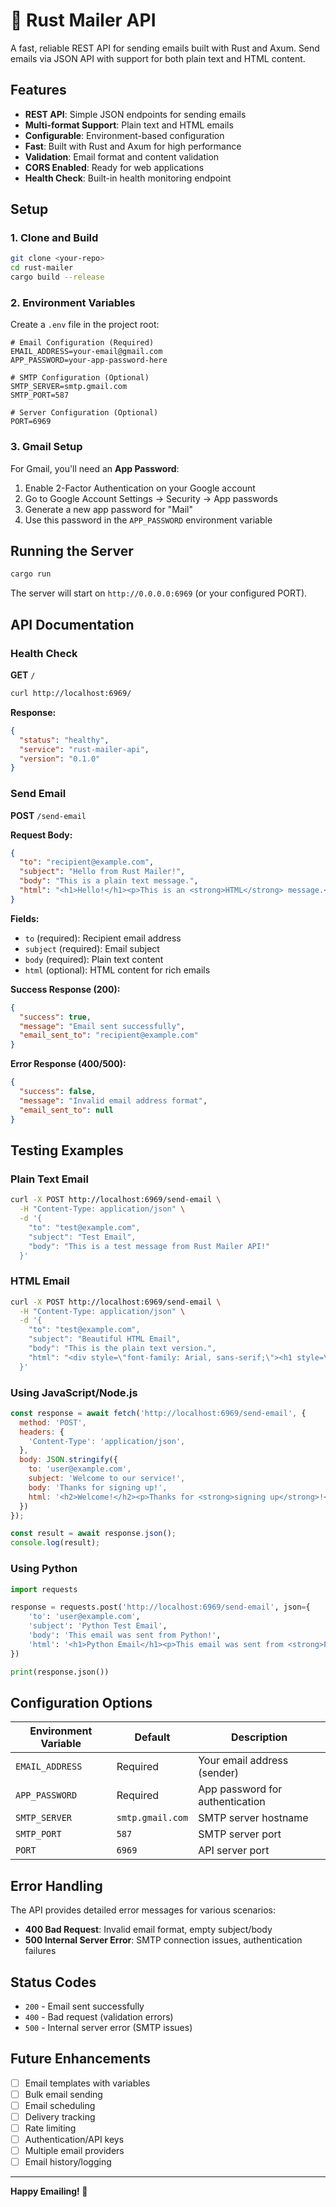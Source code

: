 # 🚀 Rust Mailer API

A fast, reliable REST API for sending emails built with Rust and Axum. Send emails via JSON API with support for both plain text and HTML content.

##  Features

-  **REST API**: Simple JSON endpoints for sending emails
-  **Multi-format Support**: Plain text and HTML emails
-  **Configurable**: Environment-based configuration
-  **Fast**: Built with Rust and Axum for high performance
-  **Validation**: Email format and content validation
-  **CORS Enabled**: Ready for web applications
-  **Health Check**: Built-in health monitoring endpoint

## Setup

### 1. Clone and Build

```bash
git clone <your-repo>
cd rust-mailer
cargo build --release
```

### 2. Environment Variables

Create a `.env` file in the project root:

```env
# Email Configuration (Required)
EMAIL_ADDRESS=your-email@gmail.com
APP_PASSWORD=your-app-password-here

# SMTP Configuration (Optional)
SMTP_SERVER=smtp.gmail.com
SMTP_PORT=587

# Server Configuration (Optional)
PORT=6969
```

### 3. Gmail Setup

For Gmail, you'll need an **App Password**:
1. Enable 2-Factor Authentication on your Google account
2. Go to Google Account Settings → Security → App passwords
3. Generate a new app password for "Mail"
4. Use this password in the `APP_PASSWORD` environment variable

## Running the Server

```bash
cargo run
```

The server will start on `http://0.0.0.0:6969` (or your configured PORT).

## API Documentation

### Health Check

**GET** `/`

```bash
curl http://localhost:6969/
```

**Response:**
```json
{
  "status": "healthy",
  "service": "rust-mailer-api",
  "version": "0.1.0"
}
```

### Send Email

**POST** `/send-email`

**Request Body:**
```json
{
  "to": "recipient@example.com",
  "subject": "Hello from Rust Mailer!",
  "body": "This is a plain text message.",
  "html": "<h1>Hello!</h1><p>This is an <strong>HTML</strong> message.</p>"
}
```

**Fields:**
- `to` (required): Recipient email address
- `subject` (required): Email subject
- `body` (required): Plain text content
- `html` (optional): HTML content for rich emails

**Success Response (200):**
```json
{
  "success": true,
  "message": "Email sent successfully",
  "email_sent_to": "recipient@example.com"
}
```

**Error Response (400/500):**
```json
{
  "success": false,
  "message": "Invalid email address format",
  "email_sent_to": null
}
```

## Testing Examples

### Plain Text Email

```bash
curl -X POST http://localhost:6969/send-email \
  -H "Content-Type: application/json" \
  -d '{
    "to": "test@example.com",
    "subject": "Test Email",
    "body": "This is a test message from Rust Mailer API!"
  }'
```

### HTML Email

```bash
curl -X POST http://localhost:6969/send-email \
  -H "Content-Type: application/json" \
  -d '{
    "to": "test@example.com",
    "subject": "Beautiful HTML Email",
    "body": "This is the plain text version.",
    "html": "<div style=\"font-family: Arial, sans-serif;\"><h1 style=\"color: #333;\">Welcome!</h1><p>This is a <strong>beautiful</strong> HTML email with <em>styling</em>.</p><button style=\"background: #007bff; color: white; padding: 10px 20px; border: none; border-radius: 5px;\">Click Me!</button></div>"
  }'
```

### Using JavaScript/Node.js

```javascript
const response = await fetch('http://localhost:6969/send-email', {
  method: 'POST',
  headers: {
    'Content-Type': 'application/json',
  },
  body: JSON.stringify({
    to: 'user@example.com',
    subject: 'Welcome to our service!',
    body: 'Thanks for signing up!',
    html: '<h2>Welcome!</h2><p>Thanks for <strong>signing up</strong>!</p>'
  })
});

const result = await response.json();
console.log(result);
```

### Using Python

```python
import requests

response = requests.post('http://localhost:6969/send-email', json={
    'to': 'user@example.com',
    'subject': 'Python Test Email',
    'body': 'This email was sent from Python!',
    'html': '<h1>Python Email</h1><p>This email was sent from <strong>Python</strong>!</p>'
})

print(response.json())
```

## Configuration Options

| Environment Variable | Default | Description |
|---------------------|---------|-------------|
| `EMAIL_ADDRESS` | Required | Your email address (sender) |
| `APP_PASSWORD` | Required | App password for authentication |
| `SMTP_SERVER` | `smtp.gmail.com` | SMTP server hostname |
| `SMTP_PORT` | `587` | SMTP server port |
| `PORT` | `6969` | API server port |

## Error Handling

The API provides detailed error messages for various scenarios:

- **400 Bad Request**: Invalid email format, empty subject/body
- **500 Internal Server Error**: SMTP connection issues, authentication failures

## Status Codes

- `200` - Email sent successfully
- `400` - Bad request (validation errors)
- `500` - Internal server error (SMTP issues)

## Future Enhancements

- [ ] Email templates with variables
- [ ] Bulk email sending
- [ ] Email scheduling
- [ ] Delivery tracking
- [ ] Rate limiting
- [ ] Authentication/API keys
- [ ] Multiple email providers
- [ ] Email history/logging

---

**Happy Emailing! 📧** 
